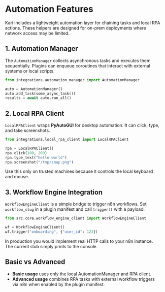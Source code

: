 # Automation Features

Kari includes a lightweight automation layer for chaining tasks and local RPA actions. These helpers are designed for on-prem deployments where network access may be limited.

## 1. Automation Manager

The `AutomationManager` collects asynchronous tasks and executes them sequentially. Plugins can enqueue coroutines that interact with external systems or local scripts.

```python
from integrations.automation_manager import AutomationManager

auto = AutomationManager()
auto.add_task(some_async_task())
results = await auto.run_all()
```

## 2. Local RPA Client

`LocalRPAClient` wraps **PyAutoGUI** for desktop automation. It can click, type, and take screenshots.

```python
from integrations.local_rpa_client import LocalRPAClient

rpa = LocalRPAClient()
rpa.click(100, 200)
rpa.type_text("hello world")
rpa.screenshot("/tmp/snap.png")
```

Use this only on trusted machines because it controls the local keyboard and mouse.

## 3. Workflow Engine Integration

`WorkflowEngineClient` is a simple bridge to trigger n8n workflows. Set `workflow_slug` in a plugin manifest and call `trigger()` with a payload.

```python
from src.core.workflow_engine_client import WorkflowEngineClient

wf = WorkflowEngineClient()
wf.trigger("onboarding", {"user_id": 123})
```

In production you would implement real HTTP calls to your n8n instance. The current stub simply prints to the console.

## Basic vs Advanced

- **Basic usage** uses only the local AutomationManager and RPA client.
- **Advanced usage** combines RPA tasks with external workflow triggers via n8n when enabled by the plugin manifest.

